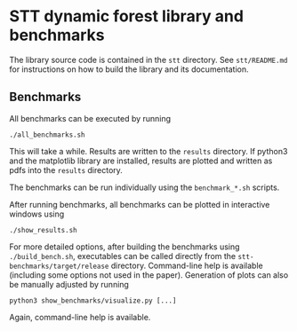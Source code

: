 # STT dynamic forest library and benchmarks

The library source code is contained in the `stt` directory. See `stt/README.md` for instructions on how to build the library and its documentation.

## Benchmarks

All benchmarks can be executed by running
```
./all_benchmarks.sh
```

This will take a while. Results are written to the `results` directory. If python3 and the matplotlib library are installed, results are plotted and written as pdfs into the `results` directory.

The benchmarks can be run individually using the `benchmark_*.sh` scripts.

After running benchmarks, all benchmarks can be plotted in interactive windows using
```
./show_results.sh
```

For more detailed options, after building the benchmarks using `./build_bench.sh`, executables can be called directly from the `stt-benchmarks/target/release` directory. Command-line help is available (including some options not used in the paper). Generation of plots can also be manually adjusted by running
```
python3 show_benchmarks/visualize.py [...]
```

Again, command-line help is available.
